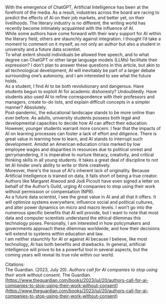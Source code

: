With the emergence of ChatGPT, Artificial Intelligence has been at the forefront of the media. As a result, industries across the board are racing to predict the effects of AI on their job markets, and better yet, on their livelihoods. The literary industry is no different; the writing world has recently become intimately acquainted with the influence of AI.  
While some authors have come forward with their wary support for AI within the literary field, others are staunchly against integration. I thought I’d take a moment to comment on it myself, as not only an author but also a student in university and a future data scientist.  
To what extent should individuals be allowed free speech, and to what degree can ChatGPT or other large language models (LLMs) facilitate their expression? I don’t plan to answer these questions in this article, but akin to all technological development, AI will inevitably be part of a larger debate surrounding one’s autonomy, and I am interested to see what the future holds.  
As a student, I find AI to be both revolutionary and dangerous. Have students begun to exploit AI for academic dishonesty? Undoubtedly. Have students also used AI to refine correspondence with their professors and managers, create to-do lists, and explain difficult concepts in a simpler manner? Absolutely.  
Post-pandemic, the educational landscape stands to be more online than ever before. As adults, university students possess both legal and developmental capacities to decide how AI can affect their education. However, younger students warrant more concern. I fear that the impacts of AI on learning processes can foster a lack of effort and diligence. There is great value in learning how to learn, and AI stands to interrupt such development. Amidst an American education crisis marked by low employee wages and disparities in resources due to political unrest and gerrymandering, it is imperative to nurture literacy, creativity, and critical thinking skills in all young students. It takes a great deal of discipline to not let AI hinder one’s ability to write or think creatively.  
Moreover, there's the issue of AI's inherent lack of originality. Because Artificial Intelligence is trained on data, it falls short of being a true creator. Authors like Margaret Atwood and Jodi Picoult have even signed a letter on behalf of the Author’s Guild, urging AI companies to stop using their work without permission or compensation (NPR).  
As a future data scientist, I see the great value in AI and all that it offers. It will optimize systems everywhere, influence social and political cultures, and alter power dynamics on micro and macro levels. I won’t go into the numerous specific benefits that AI will provide, but I want to note that most data and computer scientists understand the ethical dilemmas this technology poses. Personally, I am interested in how policymakers and governments approach these dilemmas worldwide, and how their decisions will extend to systems within education and law.  
I am neither staunchly for AI or against AI because I believe, like most technology, AI has both benefits and drawbacks. In general, artificial intelligence will prove to be a powerful tool in several aspects, but the coming years will reveal its true role within our world.

Citations:  
The Guardian. (2023, July 20). *Authors call for AI companies to stop using their work without consent*. The Guardian. [https://www.theguardian.com/books/2023/jul/20/authors-call-for-ai-companies-to-stop-using-their-work-without-consent](https://www.theguardian.com/books/2023/jul/20/authors-call-for-ai-companies-to-stop-using-their-work-without-consent)  
